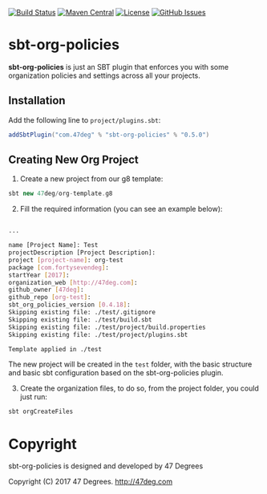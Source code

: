 
[comment]: # (Start Badges)

[![Build Status](https://travis-ci.org/47deg/sbt-org-policies.svg?branch=master)](https://travis-ci.org/47deg/sbt-org-policies) [![Maven Central](https://img.shields.io/badge/maven%20central-0.5.0-green.svg)](https://repo1.maven.org/maven2/com/47deg/sbt-org-policies_2.10_0.13) [![License](https://img.shields.io/badge/license-Apache%202-blue.svg)](https://raw.githubusercontent.com/47deg/sbt-org-policies/master/LICENSE) [![GitHub Issues](https://img.shields.io/github/issues/47deg/sbt-org-policies.svg)](https://github.com/47deg/sbt-org-policies/issues)

[comment]: # (End Badges)
# sbt-org-policies

**sbt-org-policies** is just an SBT plugin that enforces you with some organization policies and settings across all your projects.

## Installation

[comment]: # (Start Replace)
Add the following line to `project/plugins.sbt`:

```scala
addSbtPlugin("com.47deg" % "sbt-org-policies" % "0.5.0")
```

[comment]: # (End Replace)

## Creating New Org Project

1. Create a new project from our g8 template:

```scala
sbt new 47deg/org-template.g8
```

2. Fill the required information (you can see an example below):

```bash

...

name [Project Name]: Test
projectDescription [Project Description]:
project [project-name]: org-test
package [com.fortysevendeg]:
startYear [2017]:
organization_web [http://47deg.com]:
github_owner [47deg]:
github_repo [org-test]:
sbt_org_policies_version [0.4.18]:
Skipping existing file: ./test/.gitignore
Skipping existing file: ./test/build.sbt
Skipping existing file: ./test/project/build.properties
Skipping existing file: ./test/project/plugins.sbt

Template applied in ./test
```

The new project will be created in the `test` folder, with the basic structure and basic sbt configuration based on the sbt-org-policies plugin.

3. Create the organization files, to do so, from the project folder, you could just run:

```scala
sbt orgCreateFiles
```

[comment]: # (Start Copyright)
# Copyright

sbt-org-policies is designed and developed by 47 Degrees

Copyright (C) 2017 47 Degrees. <http://47deg.com>

[comment]: # (End Copyright)